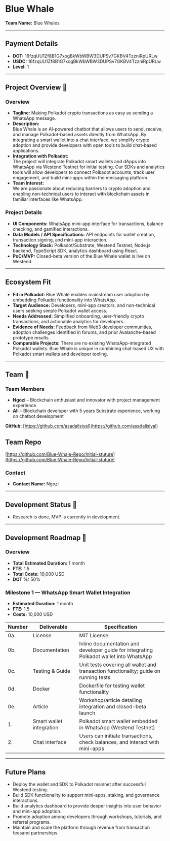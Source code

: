 # Blue Whale

**Team Name:** Blue Whales

---

## Payment Details

- **DOT:** 16fzqUU1Zf8B1G7xogBkWbWBW3DUPSv7GKBV4TzzniRpURLw
- **USDC:** 16fzqUU1Zf8B1G7xogBkWbWBW3DUPSv7GKBV4TzzniRpURLw
- **Level:** 1

---

## Project Overview :page_facing_up:

### Overview

- **Tagline:** Making Polkadot crypto transactions as easy as sending a WhatsApp message.
- **Description:**  
  Blue Whale is an AI-powered chatbot that allows users to send, receive, and manage Polkadot-based assets directly from WhatsApp. By integrating a smart wallet into a chat interface, we simplify crypto adoption and provide developers with open tools to build chat-based applications.
- **Integration with Polkadot:**  
  The project will integrate Polkadot smart wallets and dApps into WhatsApp via Westend Testnet for initial testing. Our SDKs and analytics tools will allow developers to connect Polkadot accounts, track user engagement, and build mini-apps within the messaging platform.
- **Team Interest:**  
  We are passionate about reducing barriers to crypto adoption and enabling non-technical users to interact with blockchain assets in familiar interfaces like WhatsApp.

### Project Details

- **UI Components:** WhatsApp mini-app interface for transactions, balance checking, and gamified interactions.
- **Data Models / API Specifications:** API endpoints for wallet creation, transaction signing, and mini-app interaction.
- **Technology Stack:** Polkadot/Substrate, Westend Testnet, Node.js backend, TypeScript SDK, analytics dashboard using React.
- **PoC/MVP:** Closed-beta version of the Blue Whale wallet is live on Westend.

---

## Ecosystem Fit

- **Fit in Polkadot:** Blue Whale enables mainstream user adoption by embedding Polkadot functionality into WhatsApp.
- **Target Audience:** Developers, mini-app creators, and non-technical users seeking simple Polkadot wallet access.
- **Needs Addressed:** Simplified onboarding, user-friendly crypto transactions, and actionable analytics for developers.
- **Evidence of Needs:** Feedback from Web3 developer communities, adoption challenges identified in forums, and prior Avalanche-based prototype results.
- **Comparable Projects:** There are no existing WhatsApp-integrated Polkadot wallets. Blue Whale is unique in combining chat-based UX with Polkadot smart wallets and developer tooling.

---

## Team :busts_in_silhouette:

### Team Members

- **Ngozi** – Blockchain enthusiast and innovator with project management experience
- **Ali** – Blockchain developer with 5 years Substrate experience, working on chatbot development

**GitHub:** [https://github.com/asadalisiyal](https://github.com/asadalisiyal)

## Team Repo

[https://github.com/Blue-Whale-Repo/Initial-stuture](https://github.com/Blue-Whale-Repo/Initial-stuture)

### Contact

- **Contact Name:** Ngozi

---

## Development Status :open_book:

- Research is done, MVP is currently in development.

---

## Development Roadmap :nut_and_bolt:

### Overview

- **Total Estimated Duration:** 1 month
- **FTE:** 1.5
- **Total Costs:** 10,000 USD
- **DOT %:** 50%

### Milestone 1 — WhatsApp Smart Wallet Integration

- **Estimated Duration:** 1 month
- **FTE:** 1.5
- **Costs:** 10,000 USD

| Number | Deliverable              | Specification                                                                          |
| ------ | ------------------------ | -------------------------------------------------------------------------------------- |
| 0a.    | License                  | MIT License                                                                            |
| 0b.    | Documentation            | Inline documentation and developer guide for integrating Polkadot wallet into WhatsApp |
| 0c.    | Testing & Guide          | Unit tests covering all wallet and transaction functionality; guide on running tests   |
| 0d.    | Docker                   | Dockerfile for testing wallet functionality                                            |
| 0e.    | Article                  | Workshop/article detailing integration and closed-beta launch                          |
| 1.     | Smart wallet integration | Polkadot smart wallet embedded in WhatsApp (Westend Testnet)                           |
| 2.     | Chat interface           | Users can initiate transactions, check balances, and interact with mini-apps           |

---

## Future Plans

- Deploy the wallet and SDK to Polkadot mainnet after successful Westend testing.
- Build SDK functionality to support mini-apps, staking, and governance interactions.
- Build analytics dashboard to provide deeper insights into user behavior and mini-app adoption.
- Promote adoption among developers through workshops, tutorials, and referral programs.
- Maintain and scale the platform through revenue from transaction feesand partnerships.
